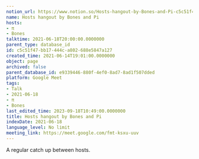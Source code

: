 ```yaml
---
notion_url: https://www.notion.so/Hosts-hangout-by-Bones-and-Pi-c5c51f47bb17444ca802688e5847a127
name: Hosts hangout by Bones and Pi
hosts:
- π
- Bones
talktime: 2021-06-18T20:00:00.0000000
parent_type: database_id
id: c5c51f47-bb17-444c-a802-688e5847a127
created_time: 2021-06-14T19:01:00.0000000
object: page
archived: false
parent_database_id: e9339446-880f-4ef0-8ad7-8ad1f507dded
platform: Google Meet
tags:
- Talk
- 2021-06-18
- π
- Bones
last_edited_time: 2023-09-18T10:49:00.0000000
title: Hosts hangout by Bones and Pi
indexDate: 2021-06-18
language_level: No limit
meeting_link: https://meet.google.com/fmt-ksxu-uuv
---
```


A regular catch up between hosts.


